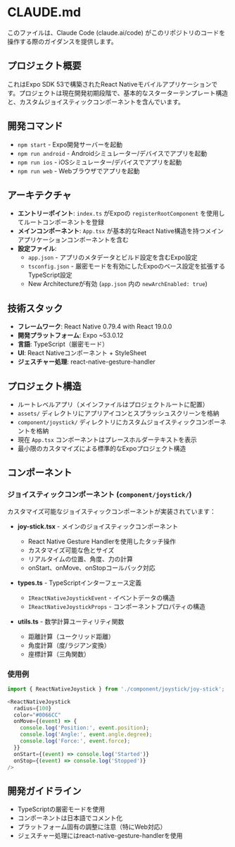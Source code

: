 # CLAUDE.md

このファイルは、Claude Code (claude.ai/code) がこのリポジトリのコードを操作する際のガイダンスを提供します。

## プロジェクト概要

これはExpo SDK 53で構築されたReact Nativeモバイルアプリケーションです。プロジェクトは現在開発初期段階で、基本的なスターターテンプレート構造と、カスタムジョイスティックコンポーネントを含んでいます。

## 開発コマンド

- `npm start` - Expo開発サーバーを起動
- `npm run android` - Androidシミュレーター/デバイスでアプリを起動
- `npm run ios` - iOSシミュレーター/デバイスでアプリを起動
- `npm run web` - Webブラウザでアプリを起動

## アーキテクチャ

- **エントリーポイント**: `index.ts` がExpoの `registerRootComponent` を使用してルートコンポーネントを登録
- **メインコンポーネント**: `App.tsx` が基本的なReact Native構造を持つメインアプリケーションコンポーネントを含む
- **設定ファイル**: 
  - `app.json` - アプリのメタデータとビルド設定を含むExpo設定
  - `tsconfig.json` - 厳密モードを有効にしたExpoのベース設定を拡張するTypeScript設定
  - New Architectureが有効 (`app.json` 内の `newArchEnabled: true`)

## 技術スタック

- **フレームワーク**: React Native 0.79.4 with React 19.0.0
- **開発プラットフォーム**: Expo ~53.0.12
- **言語**: TypeScript（厳密モード）
- **UI**: React Nativeコンポーネント + StyleSheet
- **ジェスチャー処理**: react-native-gesture-handler

## プロジェクト構造

- ルートレベルアプリ（メインファイルはプロジェクトルートに配置）
- `assets/` ディレクトリにアプリアイコンとスプラッシュスクリーンを格納
- `component/joystick/` ディレクトリにカスタムジョイスティックコンポーネントを格納
- 現在 `App.tsx` コンポーネントはプレースホルダーテキストを表示
- 最小限のカスタマイズによる標準的なExpoプロジェクト構造

## コンポーネント

### ジョイスティックコンポーネント (`component/joystick/`)

カスタマイズ可能なジョイスティックコンポーネントが実装されています：

- **joy-stick.tsx** - メインのジョイスティックコンポーネント
  - React Native Gesture Handlerを使用したタッチ操作
  - カスタマイズ可能な色とサイズ
  - リアルタイムの位置、角度、力の計算
  - onStart、onMove、onStopコールバック対応

- **types.ts** - TypeScriptインターフェース定義
  - `IReactNativeJoystickEvent` - イベントデータの構造
  - `IReactNativeJoystickProps` - コンポーネントプロパティの構造

- **utils.ts** - 数学計算ユーティリティ関数
  - 距離計算（ユークリッド距離）
  - 角度計算（度/ラジアン変換）
  - 座標計算（三角関数）

### 使用例

```typescript
import { ReactNativeJoystick } from './component/joystick/joy-stick';

<ReactNativeJoystick
  radius={100}
  color="#0066CC"
  onMove={(event) => {
    console.log('Position:', event.position);
    console.log('Angle:', event.angle.degree);
    console.log('Force:', event.force);
  }}
  onStart={(event) => console.log('Started')}
  onStop={(event) => console.log('Stopped')}
/>
```

## 開発ガイドライン

- TypeScriptの厳密モードを使用
- コンポーネントは日本語でコメント化
- プラットフォーム固有の調整に注意（特にWeb対応）
- ジェスチャー処理にはreact-native-gesture-handlerを使用